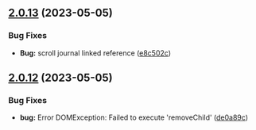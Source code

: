 ## [2.0.13](https://github.com/YU000jp/Logseq-column-Layout/compare/v2.0.12...v2.0.13) (2023-05-05)


### Bug Fixes

* **Bug:** scroll journal linked reference ([e8c502c](https://github.com/YU000jp/Logseq-column-Layout/commit/e8c502c8c5e598a9efc2559592bd63e89a8e624f))

## [2.0.12](https://github.com/YU000jp/Logseq-column-Layout/compare/v2.0.11...v2.0.12) (2023-05-05)


### Bug Fixes

* **bug:** Error DOMException: Failed to execute 'removeChild' ([de0a89c](https://github.com/YU000jp/Logseq-column-Layout/commit/de0a89cf63ef39b11dc272e07fcbab78fba07bf1))
